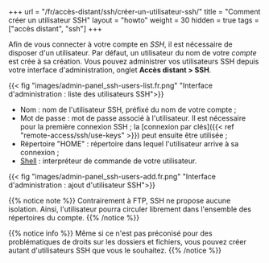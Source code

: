 +++
url = "/fr/accès-distant/ssh/créer-un-utilisateur-ssh/"
title = "Comment créer un utilisateur SSH"
layout = "howto"
weight = 30
hidden = true
tags = ["accès distant", "ssh"]
+++

Afin de vous connecter à votre compte en _SSH_, il est nécessaire de disposer d'un utilisateur. Par défaut, un utilisateur du nom de votre _compte_ est crée à sa création. Vous pouvez administrer vos utilisateurs SSH depuis votre interface d'administration, onglet **Accès distant > SSH**.

{{< fig "images/admin-panel_ssh-users-list.fr.png" "Interface d'administration : liste des utilisateurs SSH">}}

- Nom : nom de l'utilisateur SSH, préfixé du nom de votre compte ;
- Mot de passe : mot de passe associé à l'utilisateur. Il est nécessaire pour la première connexion SSH ; la [connexion par clés]({{< ref "remote-access/ssh/use-keys" >}}) peut ensuite être utilisée ;
- Répertoire "HOME" : répertoire dans lequel l'utilisateur arrive à sa connexion ;
- [Shell](https://fr.wikipedia.org/wiki/Shell_Unix) : interpréteur de commande de votre utilisateur.

{{< fig "images/admin-panel_ssh-users-add.fr.png" "Interface d'administration : ajout d'utilisateur SSH">}}

{{% notice note %}}
Contrairement à FTP, SSH ne propose aucune isolation. Ainsi, l'utilisateur pourra circuler librement dans l'ensemble des répertoires du compte.
{{% /notice %}}

{{% notice info %}}
Même si ce n'est pas préconisé pour des problématiques de droits sur les dossiers et fichiers, vous pouvez créer autant d'utilisateurs SSH que vous le souhaitez.
{{% /notice %}}

